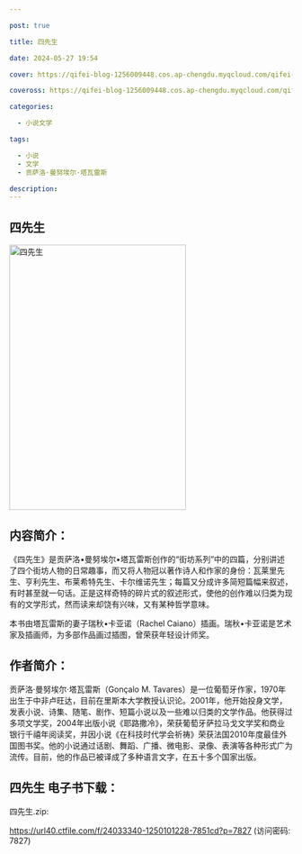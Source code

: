```yaml
---

post: true

title: 四先生

date: 2024-05-27 19:54

cover: https://qifei-blog-1256009448.cos.ap-chengdu.myqcloud.com/qifei-blog/661e50740ea9cb1403616aee.jpg

coveross: https://qifei-blog-1256009448.cos.ap-chengdu.myqcloud.com/qifei-blog/661e50740ea9cb1403616aee.jpg

categories:

  - 小说文学

tags:

  - 小说
  - 文学
  - 贡萨洛·曼努埃尔·塔瓦雷斯

description:
---
```


## 四先生
<img alt="四先生 " class="aligncenter loaded" data-was-processed="true" decoding="async" fetchpriority="high" height="471" src="https://qifei-blog-1256009448.cos.ap-chengdu.myqcloud.com/qifei-blog/661e50740ea9cb1403616aee.jpg" style="cursor: zoom-in;" width="314"/>

## 内容简介：

《四先生》是贡萨洛•曼努埃尔•塔瓦雷斯创作的“街坊系列”中的四篇，分别讲述了四个街坊人物的日常趣事，而又将人物冠以著作诗人和作家的身份：瓦莱里先生、亨利先生、布莱希特先生、卡尔维诺先生；每篇又分成许多简短篇幅来叙述，有时甚至就一句话。正是这样奇特的碎片式的叙述形式，使他的创作难以归类为现有的文学形式，然而读来却饶有兴味，又有某种哲学意味。

本书由塔瓦雷斯的妻子瑞秋•卡亚诺（Rachel Caiano）插画。瑞秋•卡亚诺是艺术家及插画师，为多部作品画过插图，曾荣获年轻设计师奖。

## 作者简介：

贡萨洛·曼努埃尔·塔瓦雷斯（Gonçalo M. Tavares）是一位葡萄牙作家，1970年出生于中非卢旺达，目前在里斯本大学教授认识论。2001年，他开始投身文学，发表小说、诗集、随笔、剧作、短篇小说以及一些难以归类的文学作品。他获得过多项文学奖，2004年出版小说《耶路撒冷》，荣获葡萄牙萨拉马戈文学奖和商业银行千禧年阅读奖，并因小说《在科技时代学会祈祷》荣获法国2010年度最佳外国图书奖。他的小说通过话剧、舞蹈、广播、微电影、录像、表演等各种形式广为流传。目前，他的作品已被译成了多种语言文字，在五十多个国家出版。

## 四先生 电子书下载：
四先生.zip: 

https://url40.ctfile.com/f/24033340-1250101228-7851cd?p=7827 (访问密码: 7827)
